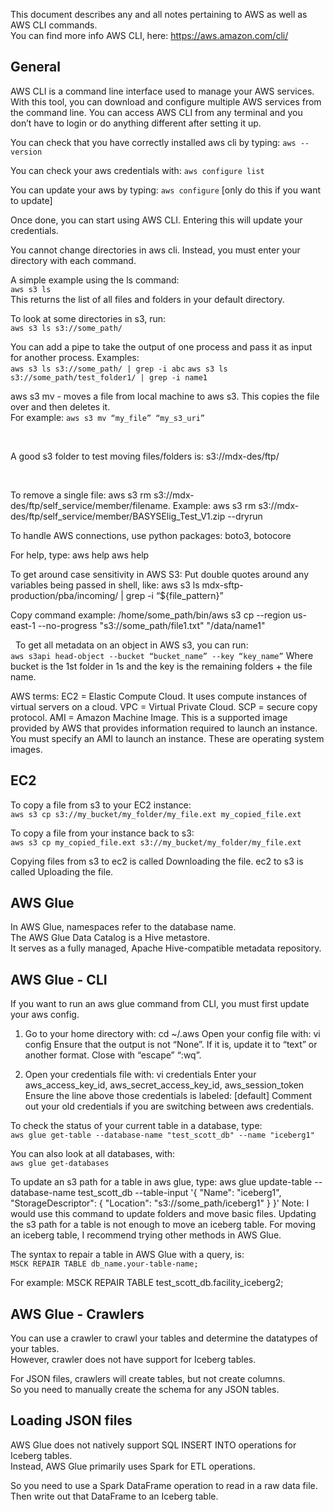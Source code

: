 This document describes any and all notes pertaining to AWS as well as AWS CLI commands.  
You can find more info AWS CLI, here: https://aws.amazon.com/cli/  


<h2>General</h2>

AWS CLI is a command line interface used to manage your AWS services.
With this tool, you can download and configure multiple AWS services from the command line.
You can access AWS CLI from any terminal and you don’t have to login or do anything different after setting it up.



You can check that you have correctly installed aws cli by typing:
`aws --version`

You can check your aws credentials with:
`aws configure list`

You can update your aws by typing:
`aws configure`
[only do this if you want to update]


Once done, you can start using AWS CLI.
Entering this will update your credentials.

You cannot change directories in aws cli.
Instead, you must enter your directory with each command.

A simple example using the ls command:  
`aws s3 ls`  
This returns the list of all files and folders in your default directory.

To look at some directories in s3, run:  
`aws s3 ls s3://some_path/`

You can add a pipe to take the output of one process and pass it as input for another process.
Examples:  
`aws s3 ls s3://some_path/ | grep -i abc`
`aws s3 ls s3://some_path/test_folder1/ | grep -i name1`

aws s3 mv - moves a file from local machine to aws s3. This copies the file over and then deletes it.  
For example: `aws s3 mv “my_file” “my_s3_uri”`

 

A good s3 folder to test moving files/folders is: s3://mdx-des/ftp/

 

To remove a single file:
aws s3 rm s3://mdx-des/ftp/self_service/member/filename.
Example:
aws s3 rm s3://mdx-des/ftp/self_service/member/BASYSElig_Test_V1.zip --dryrun

To handle AWS connections, use python packages: boto3, botocore

For help, type:
aws help
aws <command> help



To get around case sensitivity in AWS S3:
Put double quotes around any variables being passed in shell, like:
aws s3 ls mdx-sftp-production/pba/incoming/ | grep -i “${file_pattern}”


Copy command example:
/home/some_path/bin/aws s3 cp --region us-east-1 --no-progress "s3://some_path/file1.txt" "/data/name1"

 
To get all metadata on an object in AWS s3, you can run:  
`aws s3api head-object --bucket “bucket_name” --key “key_name”`
Where bucket is the 1st folder in 1s and the key is the remaining folders + the file name.


AWS terms:
EC2 = Elastic Compute Cloud. It uses compute instances of virtual servers on a cloud.
VPC = Virtual Private Cloud.
SCP = secure copy protocol.
AMI = Amazon Machine Image. This is a supported image provided by AWS that provides information required to launch an instance. You must specify an AMI to launch an instance. These are operating system images. 

<h2>EC2</h2>

To copy a file from s3 to your EC2 instance:  
`aws s3 cp s3://my_bucket/my_folder/my_file.ext my_copied_file.ext`

To copy a file from your instance back to s3:  
`aws s3 cp my_copied_file.ext s3://my_bucket/my_folder/my_file.ext`

Copying files from s3 to ec2 is called Downloading the file.
ec2 to s3 is called Uploading the file.

<h2>AWS Glue</h2>

In AWS Glue, namespaces refer to the database name.  
The AWS Glue Data Catalog is a Hive metastore.  
It serves as a fully managed, Apache Hive-compatible metadata repository.  

<h2>AWS Glue - CLI</h2>

If you want to run an aws glue command from CLI, you must first update your aws config.

1) Go to your home directory with: cd ~/.aws
Open your config file with: vi config
Ensure that the output is not “None”. If it is, update it to “text” or another format.
Close with “escape” “:wq”.

2) Open your credentials file with: vi credentials
Enter your aws_access_key_id, aws_secret_access_key_id, aws_session_token
Ensure the line above those credentials is labeled: [default]
Comment out your old credentials if you are switching between aws credentials.


To check the status of your current table in a database, type:  
`aws glue get-table --database-name "test_scott_db" --name "iceberg1"`

You can also look at all databases, with:  
`aws glue get-databases`


To update an s3 path for a table in aws glue, type:
aws glue update-table --database-name test_scott_db --table-input '{
    "Name": "iceberg1",
    "StorageDescriptor": {
        "Location": "s3://some_path/iceberg1"
    }
}'
Note: I would use this command to update folders and move basic files.
Updating the s3 path for a table is not enough to move an iceberg table.
For moving an iceberg table, I recommend trying other methods in AWS Glue.


The syntax to repair a table in AWS Glue with a query, is:  
`MSCK REPAIR TABLE db_name.your-table-name;`

For example:
MSCK REPAIR TABLE test_scott_db.facility_iceberg2;

<h2>AWS Glue - Crawlers</h2>

You can use a crawler to crawl your tables and determine the datatypes of your tables.  
However, crawler does not have support for Iceberg tables.  

For JSON files, crawlers will create tables, but not create columns.  
So you need to manually create the schema for any JSON tables.  


<h2>Loading JSON files</h2>

AWS Glue does not natively support SQL INSERT INTO operations for Iceberg tables.  
Instead, AWS Glue primarily uses Spark for ETL operations.

So you need to use a Spark DataFrame operation to read in a raw data file.  
Then write out that DataFrame to an Iceberg table.  